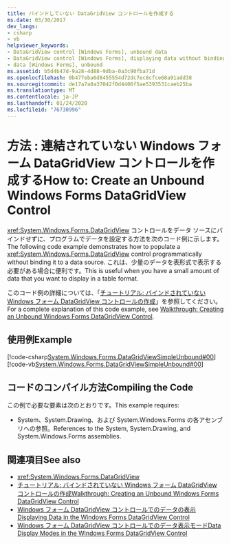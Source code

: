```yaml
---
title: バインドしていない DataGridView コントロールを作成する
ms.date: 03/30/2017
dev_langs:
- csharp
- vb
helpviewer_keywords:
- DataGridView control [Windows Forms], unbound data
- DataGridView control [Windows Forms], displaying data without binding to a data source
- data [Windows Forms], unbound
ms.assetid: b5d4b47d-9a28-4d88-9dba-0a3c90fba71d
ms.openlocfilehash: 0b477eba6d8455554d72dc7ec8cfce68a91add38
ms.sourcegitcommit: de17a7a0a37042f0d4406f5ae5393531caeb25ba
ms.translationtype: MT
ms.contentlocale: ja-JP
ms.lasthandoff: 01/24/2020
ms.locfileid: "76730996"
---
```

# <a name="how-to-create-an-unbound-windows-forms-datagridview-control"></a><span data-ttu-id="f5cb3-102">方法 : 連結されていない Windows フォーム DataGridView コントロールを作成する</span><span class="sxs-lookup"><span data-stu-id="f5cb3-102">How to: Create an Unbound Windows Forms DataGridView Control</span></span>
<span data-ttu-id="f5cb3-103"><xref:System.Windows.Forms.DataGridView> コントロールをデータ ソースにバインドせずに、プログラムでデータを設定する方法を次のコード例に示します。</span><span class="sxs-lookup"><span data-stu-id="f5cb3-103">The following code example demonstrates how to populate a <xref:System.Windows.Forms.DataGridView> control programmatically without binding it to a data source.</span></span> <span data-ttu-id="f5cb3-104">これは、少量のデータを表形式で表示する必要がある場合に便利です。</span><span class="sxs-lookup"><span data-stu-id="f5cb3-104">This is useful when you have a small amount of data that you want to display in a table format.</span></span>  
  
 <span data-ttu-id="f5cb3-105">このコード例の詳細については、「[チュートリアル: バインドされていない Windows フォーム DataGridView コントロールの作成](walkthrough-creating-an-unbound-windows-forms-datagridview-control.md)」を参照してください。</span><span class="sxs-lookup"><span data-stu-id="f5cb3-105">For a complete explanation of this code example, see [Walkthrough: Creating an Unbound Windows Forms DataGridView Control](walkthrough-creating-an-unbound-windows-forms-datagridview-control.md).</span></span>  
  
## <a name="example"></a><span data-ttu-id="f5cb3-106">使用例</span><span class="sxs-lookup"><span data-stu-id="f5cb3-106">Example</span></span>  
 [!code-csharp[System.Windows.Forms.DataGridViewSimpleUnbound#00](~/samples/snippets/csharp/VS_Snippets_Winforms/System.Windows.Forms.DataGridViewSimpleUnbound/CS/simpleunbound.cs#00)]
 [!code-vb[System.Windows.Forms.DataGridViewSimpleUnbound#00](~/samples/snippets/visualbasic/VS_Snippets_Winforms/System.Windows.Forms.DataGridViewSimpleUnbound/VB/simpleunbound.vb#00)]  
  
## <a name="compiling-the-code"></a><span data-ttu-id="f5cb3-107">コードのコンパイル方法</span><span class="sxs-lookup"><span data-stu-id="f5cb3-107">Compiling the Code</span></span>  
 <span data-ttu-id="f5cb3-108">この例で必要な要素は次のとおりです。</span><span class="sxs-lookup"><span data-stu-id="f5cb3-108">This example requires:</span></span>  
  
- <span data-ttu-id="f5cb3-109">System、System.Drawing、および System.Windows.Forms の各アセンブリへの参照。</span><span class="sxs-lookup"><span data-stu-id="f5cb3-109">References to the System, System.Drawing, and System.Windows.Forms assemblies.</span></span>  
  
## <a name="see-also"></a><span data-ttu-id="f5cb3-110">関連項目</span><span class="sxs-lookup"><span data-stu-id="f5cb3-110">See also</span></span>

- <xref:System.Windows.Forms.DataGridView>
- [<span data-ttu-id="f5cb3-111">チュートリアル: バインドされていない Windows フォーム DataGridView コントロールの作成</span><span class="sxs-lookup"><span data-stu-id="f5cb3-111">Walkthrough: Creating an Unbound Windows Forms DataGridView Control</span></span>](walkthrough-creating-an-unbound-windows-forms-datagridview-control.md)
- [<span data-ttu-id="f5cb3-112">Windows フォーム DataGridView コントロールでのデータの表示</span><span class="sxs-lookup"><span data-stu-id="f5cb3-112">Displaying Data in the Windows Forms DataGridView Control</span></span>](displaying-data-in-the-windows-forms-datagridview-control.md)
- [<span data-ttu-id="f5cb3-113">Windows フォーム DataGridView コントロールでのデータ表示モード</span><span class="sxs-lookup"><span data-stu-id="f5cb3-113">Data Display Modes in the Windows Forms DataGridView Control</span></span>](data-display-modes-in-the-windows-forms-datagridview-control.md)
